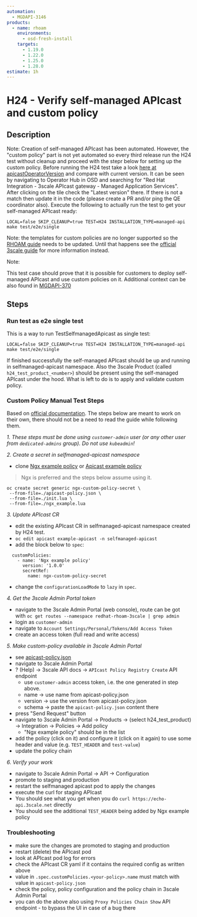 ```yaml
---
automation:
  - MGDAPI-3146
products:
  - name: rhoam
    environments:
      - osd-fresh-install
    targets:
      - 1.19.0
      - 1.22.0
      - 1.25.0
      - 1.28.0
estimate: 1h
---
```


# H24 - Verify self-managed APIcast and custom policy

## Description

Note: Creation of self-managed APIcast has been automated. However, the "custom policy" part is not yet automated so every third release run the H24 test without cleanup and proceed with the stepr below for setting up the custom policy. Before running the H24 test take a look [here at apicastOperatorVersion](https://github.com/integr8ly/integreatly-operator/blob/master/test/common/selfmanaged_apicast.go#L48) and compare with current version. It can be seen by navigating to Operator Hub in OSD and searching for "Red Hat Integration - 3scale APIcast gateway - Managed Application Services". After clicking on the tile check the "Latest version" there. If there is not a match then update it in the code (please create a PR and/or ping the QE coordinator also). Execute the following to actually run the test to get your self-managed APIcast ready:

```
LOCAL=false SKIP_CLEANUP=true TEST=H24 INSTALLATION_TYPE=managed-api make test/e2e/single
```

Note: the templates for custom policies are no longer supported so the [RHOAM guide](https://access.redhat.com/documentation/en-us/red_hat_openshift_api_management/1/topic/a702e803-bbc8-47af-91a4-e73befd3da00) needs to be updated. Until that happens see the [official 3scale guide](https://access.redhat.com/documentation/en-us/red_hat_3scale_api_management/2.12/html/installing_3scale/installing-apicast#injecting-custom-policies-with-the-apicast-operator) for more information instead.

Note:

This test case should prove that it is possible for customers to deploy self-managed APIcast and use custom policies on it. Additional context can be also found in [MGDAPI-370](https://issues.redhat.com/browse/MGDAPI-370)

## Steps

### Run test as e2e single test

This is a way to run TestSelfmanagedApicast as single test:

```
LOCAL=false SKIP_CLEANUP=true TEST=H24 INSTALLATION_TYPE=managed-api make test/e2e/single
```

If finished successfully the self-managed APIcast should be up and running in selfmanaged-apicast namespace. Also the 3scale Product (called `h24_test_product_<number>`) should be present using the self-managed APIcast under the hood. What is left to do is to apply and validate custom policy.

### Custom Policy Manual Test Steps

Based on [official documentation](https://access.redhat.com/documentation/en-us/red_hat_3scale_api_management/2.12/html/installing_3scale/installing-apicast#injecting-custom-policies-with-the-apicast-operator). The steps below are meant to work on their own, there should not be a need to read the guide while following them.

_1. These steps must be done using `customer-admin` user (or any other user from `dedicated-admins` group). Do not use `kubeadmin`!_

_2. Create a secret in selfmanaged-apicast namespace_

- clone [Ngx example policy](https://github.com/3scale/APIcast/tree/master/examples/policies/ngx-example/1.0.0) or [Apicast example policy](https://github.com/3scale-qe/apicast-example-policy/tree/master/policies/example/0.1)

> Ngx is preferred and the steps below assume using it.

```
oc create secret generic ngx-custom-policy-secret \
 --from-file=./apicast-policy.json \
 --from-file=./init.lua \
 --from-file=./ngx_example.lua
```

_3. Update APIcast CR_

- edit the existing APIcast CR in selfmanaged-apicast namespace created by H24 test.
- `oc edit apicast example-apicast -n selfmanaged-apicast`
- add the block below to `spec`:

```
  customPolicies:
    - name: 'Ngx example policy'
      version: '1.0.0'
      secretRef:
        name: ngx-custom-policy-secret
```

- change the `configurationLoadMode` to `lazy` in `spec`.

_4. Get the 3scale Admin Portal token_

- navigate to the 3scale Admin Portal (web console), route can be got with `oc get routes --namespace redhat-rhoam-3scale | grep admin`
- login as `customer-admin`
- navigate to `Account Settings/Personal/Tokens/Add Access Token`
- create an access token (full read and write access)

_5. Make custom-policy available in 3scale Admin Portal_

- see [apicast-policy.json](https://github.com/3scale/APIcast/tree/master/examples/policies/ngx-example/1.0.0/apicast-policy.json)
- navigate to 3scale Admin Portal
- ? (Help) -> 3scale API docs -> `APIcast Policy Registry Create` API endpoint
  - use `customer-admin` access token, i.e. the one generated in step above.
  - name -> use name from apicast-policy.json
  - version -> use the version from apicast-policy.json
  - schema -> paste the `apicast-policy.json` content there
- press "Send Request" button
- navigate to 3scale Admin Portal -> Products -> (select h24_test_product) -> Integration -> Policies -> Add policy
  - "Ngx example policy" should be in the list
- add the policy (click on it) and configure it (click on it again) to use some header and value (e.g. `TEST_HEADER` and `test-value`)
- update the policy chain

_6. Verify your work_

- navigate to 3scale Admin Portal -> API -> Configuration
- promote to staging and production
- restart the selfmanaged apicast pod to apply the changes
- execute the curl for staging APIcast
- You should see what you get when you do `curl https://echo-api.3scale.net` directly
- You should see the additional `TEST_HEADER` being added by Ngx example policy

### Troubleshooting

- make sure the changes are promoted to staging and production
- restart (delete) the APIcast pod
- look at APIcast pod log for errors
- check the APIcast CR yaml if it contains the required config as written above
- value in `.spec.customPolicies.<your-policy>.name` must match with value in `apicast-policy.json`
- check the policy, policy configuration and the policy chain in 3scale Admin Portal
- you can do the above also using `Proxy Policies Chain Show` API endpoint - to bypass the UI in case of a bug there
